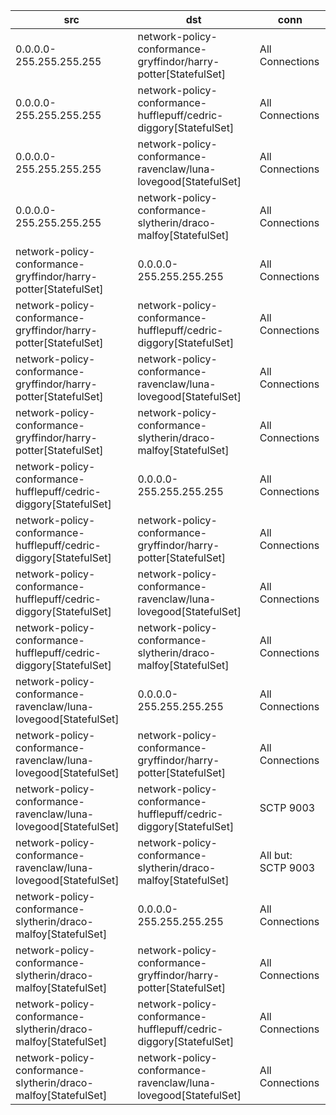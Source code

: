 | src | dst | conn |
|-----|-----|------|
| 0.0.0.0-255.255.255.255 | network-policy-conformance-gryffindor/harry-potter[StatefulSet] | All Connections |
| 0.0.0.0-255.255.255.255 | network-policy-conformance-hufflepuff/cedric-diggory[StatefulSet] | All Connections |
| 0.0.0.0-255.255.255.255 | network-policy-conformance-ravenclaw/luna-lovegood[StatefulSet] | All Connections |
| 0.0.0.0-255.255.255.255 | network-policy-conformance-slytherin/draco-malfoy[StatefulSet] | All Connections |
| network-policy-conformance-gryffindor/harry-potter[StatefulSet] | 0.0.0.0-255.255.255.255 | All Connections |
| network-policy-conformance-gryffindor/harry-potter[StatefulSet] | network-policy-conformance-hufflepuff/cedric-diggory[StatefulSet] | All Connections |
| network-policy-conformance-gryffindor/harry-potter[StatefulSet] | network-policy-conformance-ravenclaw/luna-lovegood[StatefulSet] | All Connections |
| network-policy-conformance-gryffindor/harry-potter[StatefulSet] | network-policy-conformance-slytherin/draco-malfoy[StatefulSet] | All Connections |
| network-policy-conformance-hufflepuff/cedric-diggory[StatefulSet] | 0.0.0.0-255.255.255.255 | All Connections |
| network-policy-conformance-hufflepuff/cedric-diggory[StatefulSet] | network-policy-conformance-gryffindor/harry-potter[StatefulSet] | All Connections |
| network-policy-conformance-hufflepuff/cedric-diggory[StatefulSet] | network-policy-conformance-ravenclaw/luna-lovegood[StatefulSet] | All Connections |
| network-policy-conformance-hufflepuff/cedric-diggory[StatefulSet] | network-policy-conformance-slytherin/draco-malfoy[StatefulSet] | All Connections |
| network-policy-conformance-ravenclaw/luna-lovegood[StatefulSet] | 0.0.0.0-255.255.255.255 | All Connections |
| network-policy-conformance-ravenclaw/luna-lovegood[StatefulSet] | network-policy-conformance-gryffindor/harry-potter[StatefulSet] | All Connections |
| network-policy-conformance-ravenclaw/luna-lovegood[StatefulSet] | network-policy-conformance-hufflepuff/cedric-diggory[StatefulSet] | SCTP 9003 |
| network-policy-conformance-ravenclaw/luna-lovegood[StatefulSet] | network-policy-conformance-slytherin/draco-malfoy[StatefulSet] | All but: SCTP 9003 |
| network-policy-conformance-slytherin/draco-malfoy[StatefulSet] | 0.0.0.0-255.255.255.255 | All Connections |
| network-policy-conformance-slytherin/draco-malfoy[StatefulSet] | network-policy-conformance-gryffindor/harry-potter[StatefulSet] | All Connections |
| network-policy-conformance-slytherin/draco-malfoy[StatefulSet] | network-policy-conformance-hufflepuff/cedric-diggory[StatefulSet] | All Connections |
| network-policy-conformance-slytherin/draco-malfoy[StatefulSet] | network-policy-conformance-ravenclaw/luna-lovegood[StatefulSet] | All Connections |